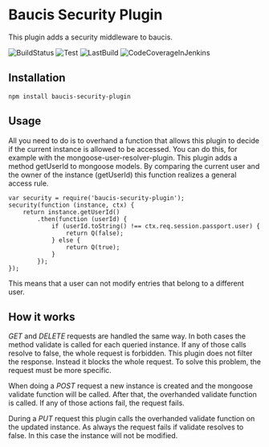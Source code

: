 # Baucis Security Plugin
This plugin adds a security middleware to baucis.

![BuildStatus](http://jenkins.tomm-apps.de/buildStatus/icon?job=baucis-security-plugin)
![Test](http://jenkins.tomm-apps.de:3434/badge/baucis-security-plugin/test)
![LastBuild](http://jenkins.tomm-apps.de:3434/badge/baucis-security-plugin/lastbuild)
![CodeCoverageInJenkins](http://jenkins.tomm-apps.de:3434/badge/baucis-security-plugin/coverage)

Installation
-------------

```
npm install baucis-security-plugin
```

Usage
---------

All you need to do is to overhand a function that allows this plugin to decide if the current instance is allowed
to be accessed. You can do this, for example with the mongoose-user-resolver-plugin.
This plugin adds a method getUserId to mongoose models. By comparing the current user and the owner 
of the instance (getUserId) this function realizes a general access rule.

```
var security = require('baucis-security-plugin');
security(function (instance, ctx) {
    return instance.getUserId()
        .then(function (userId) {
            if (userId.toString() !== ctx.req.session.passport.user) {
                return Q(false);
            } else {
                return Q(true);
            }
        });
});
```

This means that a user can not modify entries that belong to a different user.

How it works
-----------

*GET* and *DELETE* requests are handled the same way. In both cases the method validate is called for each queried instance. If any of those calls resolve to false, the whole request is forbidden.
This plugin does not filter the response. Instead it blocks the whole request. To solve this problem, the request must be more specific.

When doing a *POST* request a new instance is created and the mongoose validate function will be called. After that, the overhanded validate function is called. If any of those actions fail, the request fails.

During a *PUT* request this plugin calls the overhanded validate function on the updated instance. As always the request fails if validate resolves to false. In this case the instance will not be modified.


